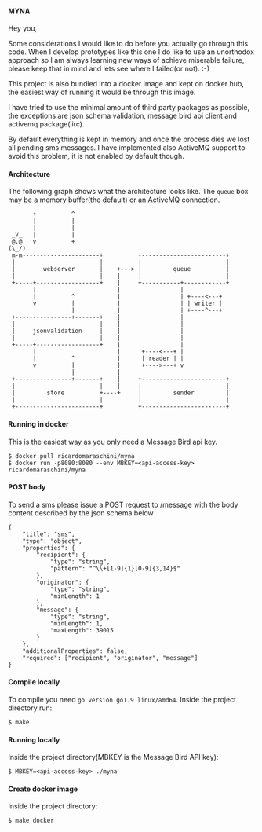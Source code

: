 #### MYNA

Hey you,

Some considerations I would like to do before you actually go through this 
code. When I develop prototypes like this one I do like to use an unorthodox
approach so I am always learning new ways of achieve miserable failure,
please keep that in mind and lets see where I failed(or not). :-)

This project is also bundled into a docker image and kept on docker hub, the
easiest way of running it would be through this image.

I have tried to use the minimal amount of third party packages as possible, the
exceptions are json schema validation, message bird api client and activemq
package(iirc).

By default everything is kept in memory and once the process dies we lost all
pending sms messages. I have implemented also ActiveMQ support to avoid this
problem, it is not enabled by default though.


#### Architecture

The following graph shows what the architecture looks like. The `queue` box
may be a memory buffer(the default) or an ActiveMQ connection.


```
       +          ^
       |          |
       |          |
 _V_   |          |
 @.@   v          +
(\_/)
 m-m----------------------+          +------------------------+
 |                        |          |                        |
 |        webserver       |    +---> |         queue          |
 |                        |    |     |                        |
 +-----+------------------+    |     +-----------+------------+
       |                       |                 |
       |          ^            |                 | +----<---+
       v          |            |                 | | writer |
                  |            |                 | +----^---+
 +----------------+-------+    |                 |
 |                        |    |                 |
 |     jsonvalidation     |    |                 |
 |                        |    |                 |
 +-----+------------------+    |                 |
       |                       |      +----<---+ |
       |          ^            |      | reader | |
       v          |            |      +---->---+ v
                  |            |
 +----------------+-------+    |     +------------------------+
 |                        |    |     |                        |
 |         store          +----+     |         sender         |
 |                        |          |                        |
 +------------------------+          +------------------------+
```


#### Running in docker

This is the easiest way as you only need a Message Bird api key.

```
$ docker pull ricardomaraschini/myna
$ docker run -p8080:8080 --env MBKEY=<api-access-key> ricardomaraschini/myna
```

#### POST body

To send a sms please issue a POST request to /message with the body content
described by the json schema below

```
{
	"title": "sms",
	"type": "object",
	"properties": {
		"recipient": {
			"type": "string",
			"pattern": "^\\+[1-9]{1}[0-9]{3,14}$"
		},
		"originator": {
			"type": "string",
			"minLength": 1
		},
		"message": {
			"type": "string",
			"minLength": 1,
			"maxLength": 39015
		}
	},
	"additionalProperties": false,
	"required": ["recipient", "originator", "message"]
}
```

#### Compile locally

To compile you need `go version go1.9 linux/amd64`. Inside the project
directory run:

```
$ make
```

#### Running locally

Inside the project directory(MBKEY is the Message Bird API key):

```
$ MBKEY=<api-access-key> ./myna
```

#### Create docker image

Inside the project directory:

```
$ make docker
```
